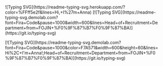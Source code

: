 
<p align="left">![Typing SVG](https://readme-typing-svg.herokuapp.com/?color=%FFff5e2f&lines=Hi,+I%27m+Anna)
[![Typing SVG](https://readme-typing-svg.demolab.com?font=Fira+Code&pause=1000&width=600&lines=Head+of+Recruitment+Department+from+FOJIN+%F0%9F%87%B7%F0%9F%87%BA)](https://git.io/typing-svg)
</p>


<p align="left">
[![Typing SVG](https://readme-typing-svg.demolab.com?font=Fira+Code&pause=1000&color=F7A571&width=600&height=60&lines=Hi%2C+I'm+Anna!;Head+of+Recruitment+Department+from+FOJIN+%F0%9F%87%B7%F0%9F%87%BA)](https://git.io/typing-svg)
</p>
